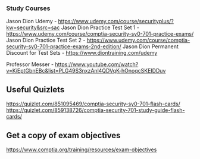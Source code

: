 ### Study Courses
Jason Dion Udemy - https://www.udemy.com/course/securityplus/?kw=security&src=sac
Jason Dion Practice Test Set 1 - https://www.udemy.com/course/comptia-security-sy0-701-practice-exams/
Jason Dion Practice Test Set 2 - https://www.udemy.com/course/comptia-security-sy0-701-practice-exams-2nd-edition/
Jason Dion Permanent Discount for Test Sets - https://www.diontraining.com/udemy

Professor Messer - https://www.youtube.com/watch?v=KiEptGbnEBc&list=PLG49S3nxzAnl4QDVqK-hOnoqcSKEIDDuv


## Useful Quizlets
https://quizlet.com/851095469/comptia-security-sy0-701-flash-cards/
https://quizlet.com/859138726/comptia-security-701-study-guide-flash-cards/

## Get a copy of exam objectives
https://www.comptia.org/training/resources/exam-objectives
